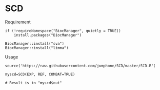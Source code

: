 # SCD

Requirement

    if (!requireNamespace("BiocManager", quietly = TRUE))
        install.packages("BiocManager")
        
    BiocManager::install("sva")
    BiocManager::install("limma")

Usage

    source('https://raw.githubusercontent.com/jumphone/SCD/master/SCD.R')
    
    myscd=SCD(EXP, REF, COMBAT=TRUE)
    
    # Result is in "myscd$out"
    
    

